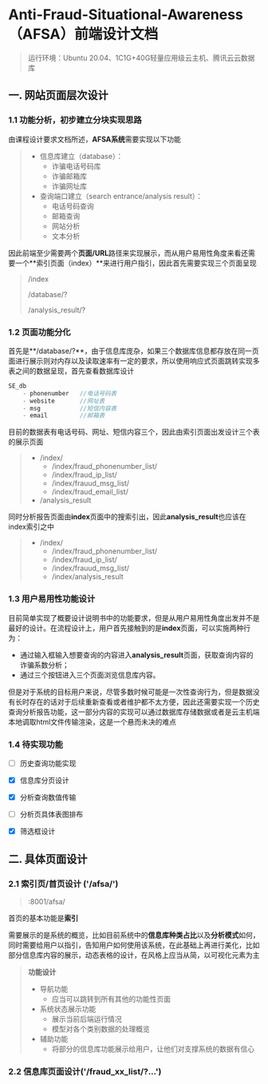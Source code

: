 # Anti-Fraud-Situational-Awareness（AFSA）前端设计文档



> 运行环境：Ubuntu 20.04、1C1G+40G轻量应用级云主机、腾讯云云数据库

## 一. 网站页面层次设计



### 1.1 功能分析，初步建立分块实现思路

由课程设计要求文档所述，**AFSA系统**需要实现以下功能

> - 信息库建立（database）：
>   - 诈骗电话号码库
>   - 诈骗邮箱库
>   - 诈骗网址库
> - 查询端口建立（search entrance/analysis result）：
>   - 电话号码查询
>   - 邮箱查询
>   - 网站分析
>   - 文本分析



因此前端至少需要两个**页面/URL**路径来实现展示，而从用户易用性角度来看还需要一个**索引页面（index）**来进行用户指引，因此首先需要实现三个页面呈现

> /index
>
> /database/?
>
> /analysis_result/?



### 1.2 页面功能分化

首先是**/database/?**，由于信息库庞杂，如果三个数据库信息都存放在同一页面进行展示则对内存以及读取速率有一定的要求，所以使用响应式页面跳转实现多表之间的数据呈现，首先查看数据库设计

```javascript
SE_db
	- phonenumber 	//电话号码表
	- website 		//网址表
	- msg 			//短信内容表
	- email			//邮箱表
```



目前的数据表有电话号码、网址、短信内容三个，因此由索引页面出发设计三个表的展示页面

> - /index/
>   - /index/fraud_phonenumber_list/
>   - /index/fraud_ip_list/
>   - /index/frauud_msg_list/
>   - /index/fraud_email_list/
> - /analysis_result



同时分析报告页面由**index**页面中的搜索引出，因此**analysis_result**也应该在index索引之中

> - /index/
>   - /index/fraud_phonenumber_list/
>   - /index/fraud_ip_list/
>   - /index/frauud_msg_list/
>   - /index/analysis_result



### 1.3 用户易用性功能设计

目前简单实现了概要设计说明书中的功能要求，但是从用户易用性角度出发并不是最好的设计。在流程设计上，用户首先接触到的是**index**页面，可以实施两种行为：

- 通过输入框输入想要查询的内容进入**analysis_result**页面，获取查询内容的诈骗系数分析；
- 通过三个按钮进入三个页面浏览信息库内容。



但是对于系统的目标用户来说，尽管多数时候可能是一次性查询行为，但是数据没有长时存在的话对于后续重新查看或者维护都不太方便，因此还需要实现一个历史查询分析报告功能，这一部分内容的实现可以通过数据库存储数据或者是云主机端本地调取html文件传输渲染，这是一个悬而未决的难点



### 1.4 待实现功能

- [ ] 历史查询功能实现
- [x] 信息库分页设计
- [x] 分析查询数值传输
- [ ] 分析页具体表图排布
- [x] 筛选框设计



## 二. 具体页面设计

### 2.1 索引页/首页设计 ('/afsa/')

> <ip>:8001/afsa/

首页的基本功能是**索引**

需要展示的是系统的概览，比如目前系统中的**信息库种类占比**以及**分析模式**如何，同时需要给用户以指引，告知用户如何使用该系统，在此基础上再进行美化，比如部分信息库内容的展示，动态表格的设计，在风格上应当从简，以可视化元素为主



> **功能设计**
>
> - 导航功能
>   - 应当可以跳转到所有其他的功能性页面
> - 系统状态展示功能
>   - 展示当前后端运行情况
>   - 模型对各个类别数据的处理概览
> - 辅助功能
>   - 将部分的信息库功能展示给用户，让他们对支撑系统的数据有信心



### 2.2 信息库页面设计('/fraud_xx_list/?...')

